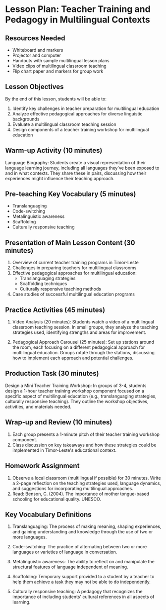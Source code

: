 # Lesson Plan: Teacher Training and Pedagogy in Multilingual Contexts

## Resources Needed

- Whiteboard and markers
- Projector and computer
- Handouts with sample multilingual lesson plans
- Video clips of multilingual classroom teaching
- Flip chart paper and markers for group work

## Lesson Objectives

By the end of this lesson, students will be able to:
1. Identify key challenges in teacher preparation for multilingual education
2. Analyze effective pedagogical approaches for diverse linguistic backgrounds
3. Evaluate a multilingual classroom teaching session
4. Design components of a teacher training workshop for multilingual education

## Warm-up Activity (10 minutes)

Language Biography: Students create a visual representation of their language learning journey, including all languages they've been exposed to and in what contexts. They share these in pairs, discussing how their experiences might influence their teaching approach.

## Pre-teaching Key Vocabulary (5 minutes)

- Translanguaging
- Code-switching
- Metalinguistic awareness
- Scaffolding
- Culturally responsive teaching

## Presentation of Main Lesson Content (30 minutes)

1. Overview of current teacher training programs in Timor-Leste
2. Challenges in preparing teachers for multilingual classrooms
3. Effective pedagogical approaches for multilingual education:
   - Translanguaging strategies
   - Scaffolding techniques
   - Culturally responsive teaching methods
4. Case studies of successful multilingual education programs

## Practice Activities (45 minutes)

1. Video Analysis (20 minutes):
   Students watch a video of a multilingual classroom teaching session. In small groups, they analyze the teaching strategies used, identifying strengths and areas for improvement.

2. Pedagogical Approach Carousel (25 minutes):
   Set up stations around the room, each focusing on a different pedagogical approach for multilingual education. Groups rotate through the stations, discussing how to implement each approach and potential challenges.

## Production Task (30 minutes)

Design a Mini Teacher Training Workshop:
In groups of 3-4, students design a 1-hour teacher training workshop component focused on a specific aspect of multilingual education (e.g., translanguaging strategies, culturally responsive teaching). They outline the workshop objectives, activities, and materials needed.

## Wrap-up and Review (10 minutes)

1. Each group presents a 1-minute pitch of their teacher training workshop component.
2. Class discussion on key takeaways and how these strategies could be implemented in Timor-Leste's educational context.

## Homework Assignment

1. Observe a local classroom (multilingual if possible) for 30 minutes. Write a 2-page reflection on the teaching strategies used, language dynamics, and suggestions for incorporating multilingual approaches.
2. Read: Benson, C. (2004). The importance of mother tongue-based schooling for educational quality. UNESCO.

## Key Vocabulary Definitions

1. Translanguaging: The process of making meaning, shaping experiences, and gaining understanding and knowledge through the use of two or more languages.

2. Code-switching: The practice of alternating between two or more languages or varieties of language in conversation.

3. Metalinguistic awareness: The ability to reflect on and manipulate the structural features of language independent of meaning.

4. Scaffolding: Temporary support provided to a student by a teacher to help them achieve a task they may not be able to do independently.

5. Culturally responsive teaching: A pedagogy that recognizes the importance of including students' cultural references in all aspects of learning.